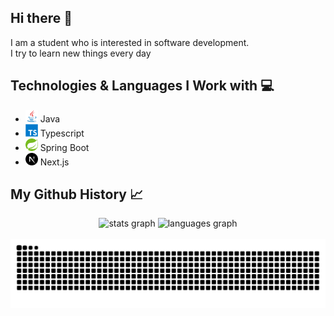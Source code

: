 ## Hi there 👋

I am a student who is interested in software development.  
I try to learn new things every day

## Technologies & Languages ​​I Work with 💻
* <img src="assets/java-original.svg" alt="Java" height="20" /> Java  
* <img src="assets/typescript-original.svg" alt="TypeScript" height="20" /> Typescript  
* <img src="assets/spring-original.svg" alt="Spring Boot" height="20" /> Spring Boot  
* <img src="assets/nextjs-original.svg" alt="Next.js" height="20" /> Next.js  

## My Github History 📈

<div align="center">
  <img src="https://github-readme-stats.vercel.app/api?username=emekbarisisliyen&hide_title=false&hide_rank=false&show_icons=true&include_all_commits=true&count_private=true&disable_animations=false&theme=dracula&locale=en&hide_border=false" height="150" alt="stats graph" />
  <img src="https://github-readme-stats.vercel.app/api/top-langs?username=emekbarisisliyen&locale=en&hide_title=false&layout=compact&card_width=320&langs_count=5&theme=dracula&hide_border=false" height="150" alt="languages graph" />
</div>

<br clear="both" />

<img src="https://raw.githubusercontent.com/emekbarisisliyen/emekbarisisliyen/refs/heads/main/assets/github-contribution-grid-snake.svg" alt="Snake animation" />
